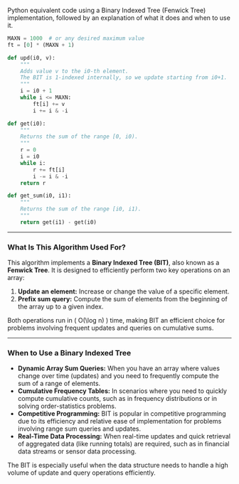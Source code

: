 Python equivalent code using a Binary Indexed Tree (Fenwick Tree) implementation, followed by an explanation of what it does and when to use it.

```python
MAXN = 1000  # or any desired maximum value
ft = [0] * (MAXN + 1)

def upd(i0, v):
    """
    Adds value v to the i0-th element.
    The BIT is 1-indexed internally, so we update starting from i0+1.
    """
    i = i0 + 1
    while i <= MAXN:
        ft[i] += v
        i += i & -i

def get(i0):
    """
    Returns the sum of the range [0, i0).
    """
    r = 0
    i = i0
    while i:
        r += ft[i]
        i -= i & -i
    return r

def get_sum(i0, i1):
    """
    Returns the sum of the range [i0, i1).
    """
    return get(i1) - get(i0)
```

---

### What Is This Algorithm Used For?

This algorithm implements a **Binary Indexed Tree (BIT)**, also known as a **Fenwick Tree**. It is designed to efficiently perform two key operations on an array:

1. **Update an element:** Increase or change the value of a specific element.
2. **Prefix sum query:** Compute the sum of elements from the beginning of the array up to a given index.

Both operations run in \( O(\log n) \) time, making BIT an efficient choice for problems involving frequent updates and queries on cumulative sums.

---

### When to Use a Binary Indexed Tree

- **Dynamic Array Sum Queries:** When you have an array where values change over time (updates) and you need to frequently compute the sum of a range of elements.
- **Cumulative Frequency Tables:** In scenarios where you need to quickly compute cumulative counts, such as in frequency distributions or in solving order-statistics problems.
- **Competitive Programming:** BIT is popular in competitive programming due to its efficiency and relative ease of implementation for problems involving range sum queries and updates.
- **Real-Time Data Processing:** When real-time updates and quick retrieval of aggregated data (like running totals) are required, such as in financial data streams or sensor data processing.

The BIT is especially useful when the data structure needs to handle a high volume of update and query operations efficiently.